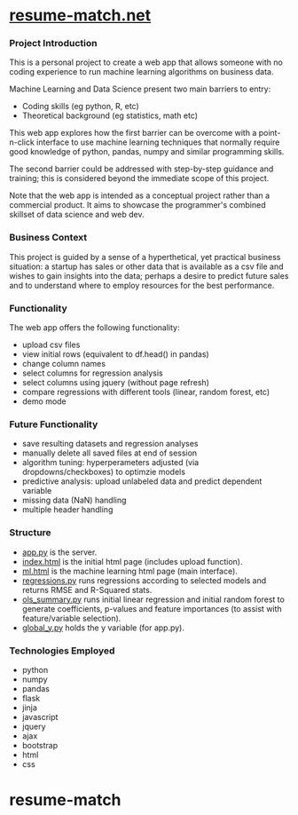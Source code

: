 # [resume-match.net](http://resume-match.net)
### Project Introduction
This is a personal project to create a web app that allows someone with no coding experience to run machine learning algorithms on business data.

Machine Learning and Data Science present two main barriers to entry:
* Coding skills (eg python, R, etc)
* Theoretical background (eg statistics, math etc)

This web app explores how the first barrier can be overcome with a point-n-click interface to use machine learning techniques that normally require good knowledge of python, pandas, numpy and similar programming skills.

The second barrier could be addressed with step-by-step guidance and training; this is considered beyond the immediate scope of this project.

Note that the web app is intended as a conceptual project rather than a commercial product. It aims to showcase the programmer's combined skillset of data science and web dev.

### Business Context
This project is guided by a sense of a hyperthetical, yet practical business situation: a startup has sales or other data that is available as a csv file and wishes to gain insights into the data; perhaps a desire to predict future sales and to understand where to employ resources for the best performance.  

### Functionality  
The web app offers the following functionality:
* upload csv files
* view initial rows (equivalent to df.head() in pandas)
* change column names
* select columns for regression analysis
* select columns using jquery (without page refresh)
* compare regressions with different tools (linear, random forest, etc)
* demo mode

### Future Functionality
* save resulting datasets and regression analyses
* manually delete all saved files at end of session
* algorithm tuning: hyperperameters adjusted (via dropdowns/checkboxes) to optimzie models
* predictive analysis: upload unlabeled data and predict dependent variable
* missing data (NaN) handling
* multiple header handling

### Structure
* [app.py](https://github.com/howardvickers/no-code-ml/blob/master/src/app.py) is the server.  
* [index.html](https://github.com/howardvickers/no-code-ml/blob/master/src/templates/index.html) is the initial html page (includes upload function).  
* [ml.html](https://github.com/howardvickers/no-code-ml/blob/master/src/templates/ml.html) is the machine learning html page (main interface).  
* [regressions.py](https://github.com/howardvickers/no-code-ml/blob/master/src/regressions.py) runs regressions according to selected models and returns RMSE and R-Squared stats.   
* [ols_summary.py](https://github.com/howardvickers/no-code-ml/blob/master/src/ols_summary.py) runs initial linear regression and initial random forest to generate coefficients, p-values and feature importances (to assist with feature/variable selection).   
* [global_y.py](https://github.com/howardvickers/no-code-ml/blob/master/src/global_y.py) holds the y variable (for app.py).   

### Technologies Employed
* python
* numpy
* pandas
* flask
* jinja
* javascript
* jquery
* ajax
* bootstrap
* html
* css
# resume-match
